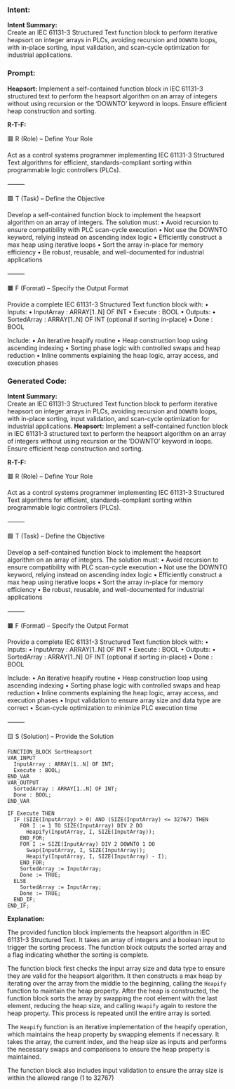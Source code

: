 ### Intent:
**Intent Summary:**  
Create an IEC 61131-3 Structured Text function block to perform iterative heapsort on integer arrays in PLCs, avoiding recursion and `DOWNTO` loops, with in-place sorting, input validation, and scan-cycle optimization for industrial applications.

### Prompt:
**Heapsort:**
Implement a self-contained function block in IEC 61131-3 structured text to perform the heapsort algorithm on an array of integers without using recursion or the ‘DOWNTO’ keyword in loops. Ensure efficient heap construction and sorting.

**R-T-F:**

🟥 R (Role) – Define Your Role

Act as a control systems programmer implementing IEC 61131-3 Structured Text algorithms for efficient, standards-compliant sorting within programmable logic controllers (PLCs).

⸻

🟩 T (Task) – Define the Objective

Develop a self-contained function block to implement the heapsort algorithm on an array of integers. The solution must:
	•	Avoid recursion to ensure compatibility with PLC scan-cycle execution
	•	Not use the DOWNTO keyword, relying instead on ascending index logic
	•	Efficiently construct a max heap using iterative loops
	•	Sort the array in-place for memory efficiency
	•	Be robust, reusable, and well-documented for industrial applications

⸻

🟧 F (Format) – Specify the Output Format

Provide a complete IEC 61131-3 Structured Text function block with:
	•	Inputs:
	•	InputArray : ARRAY[1..N] OF INT
	•	Execute : BOOL
	•	Outputs:
	•	SortedArray : ARRAY[1..N] OF INT (optional if sorting in-place)
	•	Done : BOOL

Include:
	•	An iterative heapify routine
	•	Heap construction loop using ascending indexing
	•	Sorting phase logic with controlled swaps and heap reduction
	•	Inline comments explaining the heap logic, array access, and execution phases

### Generated Code:
**Intent Summary:**  
Create an IEC 61131-3 Structured Text function block to perform iterative heapsort on integer arrays in PLCs, avoiding recursion and `DOWNTO` loops, with in-place sorting, input validation, and scan-cycle optimization for industrial applications.
**Heapsort:**
Implement a self-contained function block in IEC 61131-3 structured text to perform the heapsort algorithm on an array of integers without using recursion or the ‘DOWNTO’ keyword in loops. Ensure efficient heap construction and sorting.

**R-T-F:**

🟥 R (Role) – Define Your Role

Act as a control systems programmer implementing IEC 61131-3 Structured Text algorithms for efficient, standards-compliant sorting within programmable logic controllers (PLCs).

⸻

🟩 T (Task) – Define the Objective

Develop a self-contained function block to implement the heapsort algorithm on an array of integers. The solution must:
	•	Avoid recursion to ensure compatibility with PLC scan-cycle execution
	•	Not use the DOWNTO keyword, relying instead on ascending index logic
	•	Efficiently construct a max heap using iterative loops
	•	Sort the array in-place for memory efficiency
	•	Be robust, reusable, and well-documented for industrial applications

⸻

🟧 F (Format) – Specify the Output Format

Provide a complete IEC 61131-3 Structured Text function block with:
	•	Inputs:
	•	InputArray : ARRAY[1..N] OF INT
	•	Execute : BOOL
	•	Outputs:
	•	SortedArray : ARRAY[1..N] OF INT (optional if sorting in-place)
	•	Done : BOOL

Include:
	•	An iterative heapify routine
	•	Heap construction loop using ascending indexing
	•	Sorting phase logic with controlled swaps and heap reduction
	•	Inline comments explaining the heap logic, array access, and execution phases
	•	Input validation to ensure array size and data type are correct
	•	Scan-cycle optimization to minimize PLC execution time

⸻

🟨 S (Solution) – Provide the Solution

```IEC 61131-3 Structured Text
FUNCTION_BLOCK SortHeapsort
VAR_INPUT
  InputArray : ARRAY[1..N] OF INT;
  Execute : BOOL;
END_VAR
VAR_OUTPUT
  SortedArray : ARRAY[1..N] OF INT;
  Done : BOOL;
END_VAR

IF Execute THEN
  IF (SIZE(InputArray) > 0) AND (SIZE(InputArray) <= 32767) THEN
    FOR I := 1 TO SIZE(InputArray) DIV 2 DO
      Heapify(InputArray, I, SIZE(InputArray));
    END_FOR;
    FOR I := SIZE(InputArray) DIV 2 DOWNTO 1 DO
      Swap(InputArray, I, SIZE(InputArray));
      Heapify(InputArray, I, SIZE(InputArray) - I);
    END_FOR;
    SortedArray := InputArray;
    Done := TRUE;
  ELSE
    SortedArray := InputArray;
    Done := TRUE;
  END_IF;
END_IF;
```

**Explanation:**

The provided function block implements the heapsort algorithm in IEC 61131-3 Structured Text. It takes an array of integers and a boolean input to trigger the sorting process. The function block outputs the sorted array and a flag indicating whether the sorting is complete.

The function block first checks the input array size and data type to ensure they are valid for the heapsort algorithm. It then constructs a max heap by iterating over the array from the middle to the beginning, calling the `Heapify` function to maintain the heap property. After the heap is constructed, the function block sorts the array by swapping the root element with the last element, reducing the heap size, and calling `Heapify` again to restore the heap property. This process is repeated until the entire array is sorted.

The `Heapify` function is an iterative implementation of the heapify operation, which maintains the heap property by swapping elements if necessary. It takes the array, the current index, and the heap size as inputs and performs the necessary swaps and comparisons to ensure the heap property is maintained.

The function block also includes input validation to ensure the array size is within the allowed range (1 to 32767)
